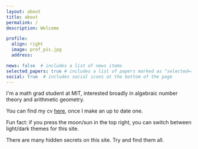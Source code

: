 ```yaml
---
layout: about
title: about
permalink: /
description: Welcome

profile:
  align: right
  image: prof_pic.jpg
  address: 

news: false  # includes a list of news items
selected_papers: true # includes a list of papers marked as "selected={true}"
social: true  # includes social icons at the bottom of the page
---
```

I'm a math grad student at MIT, interested broadly in algebraic number theory and arithmetic geometry.

You can find my cv [here](.), once I make an up to date one.

Fun fact: if you press the moon/sun in the top right, you can switch between light/dark themes for this site.
<div style="color:var(--global-bg-color);">
    There are many hidden secrets on this site. Try and find them all.
</div>

